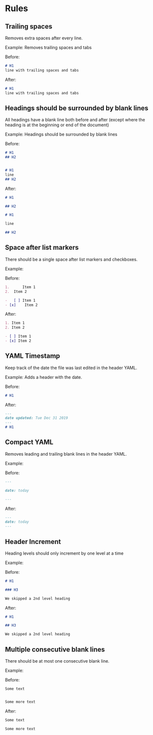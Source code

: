 # Rules

## Trailing spaces

Removes extra spaces after every line.

Example: Removes trailing spaces and tabs

Before:

```markdown
# H1   
line with trailing spaces and tabs    				
```

After:

```markdown
# H1
line with trailing spaces and tabs
```

## Headings should be surrounded by blank lines

All headings have a blank line both before and after (except where the heading is at the beginning or end of the document)

Example: Headings should be surrounded by blank lines

Before:

```markdown
# H1
## H2


# H1
line
## H2

```

After:

```markdown
# H1

## H2

# H1

line

## H2
```

## Space after list markers

There should be a single space after list markers and checkboxes.

Example: 

Before:

```markdown
1.      Item 1
2.  Item 2

-   [ ] Item 1
- [x]    Item 2
```

After:

```markdown
1. Item 1
2. Item 2

- [ ] Item 1
- [x] Item 2
```

## YAML Timestamp

Keep track of the date the file was last edited in the header YAML.

Example: Adds a header with the date.

Before:

```markdown
# H1
```

After:

```markdown
---
date updated: Tue Dec 31 2019
---
# H1
```

## Compact YAML

Removes leading and trailing blank lines in the header YAML.

Example: 

Before:

```markdown
---

date: today

---
```

After:

```markdown
---
date: today
---
```

## Header Increment

Heading levels should only increment by one level at a time

Example: 

Before:

```markdown
# H1

### H3

We skipped a 2nd level heading
```

After:

```markdown
# H1

## H3

We skipped a 2nd level heading
```

## Multiple consecutive blank lines

There should be at most one consecutive blank line.

Example: 

Before:

```markdown
Some text


Some more text
```

After:

```markdown
Some text

Some more text
```
